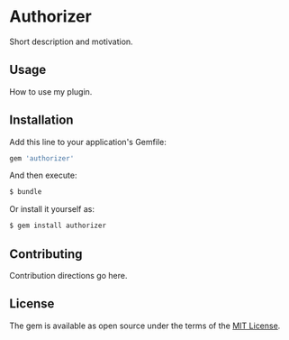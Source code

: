 # Authorizer
Short description and motivation.

## Usage
How to use my plugin.

## Installation
Add this line to your application's Gemfile:

```ruby
gem 'authorizer'
```

And then execute:
```bash
$ bundle
```

Or install it yourself as:
```bash
$ gem install authorizer
```

## Contributing
Contribution directions go here.

## License
The gem is available as open source under the terms of the [MIT License](https://opensource.org/licenses/MIT).

